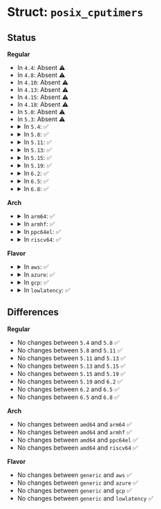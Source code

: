 # Struct: <code>posix_cputimers</code>

## Status
<b>Regular</b>
<ul>
<li>
In <code>4.4</code>: Absent ⚠️
</li>
<li>
In <code>4.8</code>: Absent ⚠️
</li>
<li>
In <code>4.10</code>: Absent ⚠️
</li>
<li>
In <code>4.13</code>: Absent ⚠️
</li>
<li>
In <code>4.15</code>: Absent ⚠️
</li>
<li>
In <code>4.18</code>: Absent ⚠️
</li>
<li>
In <code>5.0</code>: Absent ⚠️
</li>
<li>
In <code>5.3</code>: Absent ⚠️
</li>
<li>
<details>
<summary>In <code>5.4</code>: ✅</summary>

```c
struct posix_cputimers {
    struct posix_cputimer_base bases[3];
    unsigned int timers_active;
    unsigned int expiry_active;
};
```
</details>
</li>
<li>
<details>
<summary>In <code>5.8</code>: ✅</summary>

```c
struct posix_cputimers {
    struct posix_cputimer_base bases[3];
    unsigned int timers_active;
    unsigned int expiry_active;
};
```
</details>
</li>
<li>
<details>
<summary>In <code>5.11</code>: ✅</summary>

```c
struct posix_cputimers {
    struct posix_cputimer_base bases[3];
    unsigned int timers_active;
    unsigned int expiry_active;
};
```
</details>
</li>
<li>
<details>
<summary>In <code>5.13</code>: ✅</summary>

```c
struct posix_cputimers {
    struct posix_cputimer_base bases[3];
    unsigned int timers_active;
    unsigned int expiry_active;
};
```
</details>
</li>
<li>
<details>
<summary>In <code>5.15</code>: ✅</summary>

```c
struct posix_cputimers {
    struct posix_cputimer_base bases[3];
    unsigned int timers_active;
    unsigned int expiry_active;
};
```
</details>
</li>
<li>
<details>
<summary>In <code>5.19</code>: ✅</summary>

```c
struct posix_cputimers {
    struct posix_cputimer_base bases[3];
    unsigned int timers_active;
    unsigned int expiry_active;
};
```
</details>
</li>
<li>
<details>
<summary>In <code>6.2</code>: ✅</summary>

```c
struct posix_cputimers {
    struct posix_cputimer_base bases[3];
    unsigned int timers_active;
    unsigned int expiry_active;
};
```
</details>
</li>
<li>
<details>
<summary>In <code>6.5</code>: ✅</summary>

```c
struct posix_cputimers {
    struct posix_cputimer_base bases[3];
    unsigned int timers_active;
    unsigned int expiry_active;
};
```
</details>
</li>
<li>
<details>
<summary>In <code>6.8</code>: ✅</summary>

```c
struct posix_cputimers {
    struct posix_cputimer_base bases[3];
    unsigned int timers_active;
    unsigned int expiry_active;
};
```
</details>
</li>
</ul>
<b>Arch</b>
<ul>
<li>
<details>
<summary>In <code>arm64</code>: ✅</summary>

```c
struct posix_cputimers {
    struct posix_cputimer_base bases[3];
    unsigned int timers_active;
    unsigned int expiry_active;
};
```
</details>
</li>
<li>
<details>
<summary>In <code>armhf</code>: ✅</summary>

```c
struct posix_cputimers {
    struct posix_cputimer_base bases[3];
    unsigned int timers_active;
    unsigned int expiry_active;
};
```
</details>
</li>
<li>
<details>
<summary>In <code>ppc64el</code>: ✅</summary>

```c
struct posix_cputimers {
    struct posix_cputimer_base bases[3];
    unsigned int timers_active;
    unsigned int expiry_active;
};
```
</details>
</li>
<li>
<details>
<summary>In <code>riscv64</code>: ✅</summary>

```c
struct posix_cputimers {
    struct posix_cputimer_base bases[3];
    unsigned int timers_active;
    unsigned int expiry_active;
};
```
</details>
</li>
</ul>
<b>Flavor</b>
<ul>
<li>
<details>
<summary>In <code>aws</code>: ✅</summary>

```c
struct posix_cputimers {
    struct posix_cputimer_base bases[3];
    unsigned int timers_active;
    unsigned int expiry_active;
};
```
</details>
</li>
<li>
<details>
<summary>In <code>azure</code>: ✅</summary>

```c
struct posix_cputimers {
    struct posix_cputimer_base bases[3];
    unsigned int timers_active;
    unsigned int expiry_active;
};
```
</details>
</li>
<li>
<details>
<summary>In <code>gcp</code>: ✅</summary>

```c
struct posix_cputimers {
    struct posix_cputimer_base bases[3];
    unsigned int timers_active;
    unsigned int expiry_active;
};
```
</details>
</li>
<li>
<details>
<summary>In <code>lowlatency</code>: ✅</summary>

```c
struct posix_cputimers {
    struct posix_cputimer_base bases[3];
    unsigned int timers_active;
    unsigned int expiry_active;
};
```
</details>
</li>
</ul>

## Differences
<b>Regular</b>
<ul>
<li>
No changes between <code>5.4</code> and <code>5.8</code> ✅
</li>
<li>
No changes between <code>5.8</code> and <code>5.11</code> ✅
</li>
<li>
No changes between <code>5.11</code> and <code>5.13</code> ✅
</li>
<li>
No changes between <code>5.13</code> and <code>5.15</code> ✅
</li>
<li>
No changes between <code>5.15</code> and <code>5.19</code> ✅
</li>
<li>
No changes between <code>5.19</code> and <code>6.2</code> ✅
</li>
<li>
No changes between <code>6.2</code> and <code>6.5</code> ✅
</li>
<li>
No changes between <code>6.5</code> and <code>6.8</code> ✅
</li>
</ul>
<b>Arch</b>
<ul>
<li>
No changes between <code>amd64</code> and <code>arm64</code> ✅
</li>
<li>
No changes between <code>amd64</code> and <code>armhf</code> ✅
</li>
<li>
No changes between <code>amd64</code> and <code>ppc64el</code> ✅
</li>
<li>
No changes between <code>amd64</code> and <code>riscv64</code> ✅
</li>
</ul>
<b>Flavor</b>
<ul>
<li>
No changes between <code>generic</code> and <code>aws</code> ✅
</li>
<li>
No changes between <code>generic</code> and <code>azure</code> ✅
</li>
<li>
No changes between <code>generic</code> and <code>gcp</code> ✅
</li>
<li>
No changes between <code>generic</code> and <code>lowlatency</code> ✅
</li>
</ul>
